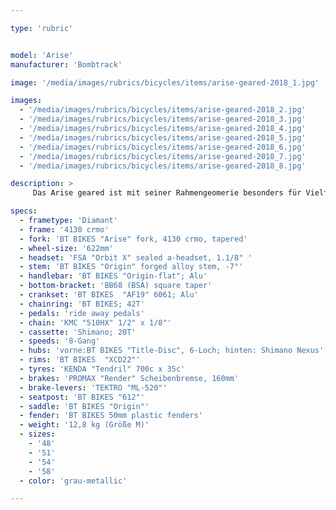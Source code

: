 ```yaml
---

type: 'rubric'


model: 'Arise'
manufacturer: 'Bombtrack'

image: '/media/images/rubrics/bicycles/items/arise-geared-2018_1.jpg'

images:
  - '/media/images/rubrics/bicycles/items/arise-geared-2018_2.jpg'
  - '/media/images/rubrics/bicycles/items/arise-geared-2018_3.jpg'
  - '/media/images/rubrics/bicycles/items/arise-geared-2018_4.jpg'
  - '/media/images/rubrics/bicycles/items/arise-geared-2018_5.jpg'
  - '/media/images/rubrics/bicycles/items/arise-geared-2018_6.jpg'
  - '/media/images/rubrics/bicycles/items/arise-geared-2018_7.jpg'
  - '/media/images/rubrics/bicycles/items/arise-geared-2018_8.jpg'

description: >
     Das Arise geared ist mit seiner Rahmengeomerie besonders für Vielfahrer in der Stadt attraktiv. Die Komponenten garantieren besten Komfort bei alltäglicher Nutzung.

specs:
  - frametype: 'Diamant'
  - frame: '4130 crmo'
  - fork: 'BT BIKES "Arise" fork, 4130 crmo, tapered'
  - wheel-size: '622mm'
  - headset: 'FSA "Orbit X" sealed a-headset, 1.1/8" '
  - stem: 'BT BIKES "Origin" forged alloy stem, -7°'
  - handlebar: 'BT BIKES "Origin-flat"; Alu'
  - bottom-bracket: 'BB68 (BSA) square taper'
  - crankset: 'BT BIKES  "AF19" 6061; Alu'
  - chainring: 'BT BIKES; 42T'
  - pedals: 'ride away pedals'
  - chain: 'KMC "510HX" 1/2" x 1/8"'
  - cassette: 'Shimano; 20T'
  - speeds: '8-Gang'
  - hubs: 'vorne:BT BIKES "Title-Disc", 6-Loch; hinten: Shimano Nexus'
  - rims: 'BT BIKES  "XCD22"'
  - tyres: 'KENDA "Tendril" 700c x 35c'
  - brakes: 'PROMAX "Render" Scheibenbremse, 160mm'
  - brake-levers: 'TEKTRO "ML-520"'
  - seatpost: 'BT BIKES "612"'
  - saddle: 'BT BIKES "Origin"'
  - fender: 'BT BIKES 50mm plastic fenders'
  - weight: '12,8 kg (Größe M)'
  - sizes:
    - '48'
    - '51'
    - '54'
    - '58'
  - color: 'grau-metallic'

---
```

